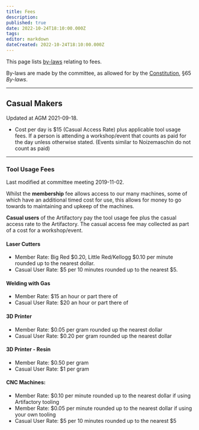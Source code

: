 ```yaml
---
title: Fees
description:
published: true
date: 2022-10-24T18:10:00.000Z
tags:
editor: markdown
dateCreated: 2022-10-24T18:10:00.000Z
---
```


This page lists [by-laws](/docs/policies/bylaws) relating to fees.

By-laws are made by the committee, as allowed for by the [Constitution](/constitution), §65 *By-laws*.

------------------------------------------------------------------------

## Casual Makers

Updated at AGM 2021-09-18.

* Cost per day is \$15 (Casual Access Rate) plus applicable tool usage fees. If a person is attending a workshop/event that counts as paid for the day unless otherwise stated. (Events similar to Noizemaschin do not count as paid)

------------------------------------------------------------------------

### Tool Usage Fees

Last modified at committee meeting 2019-11-02.

Whilst the **membership** fee allows access to our many machines, some of which have an additional timed cost for use, this allows for money to go towards to maintaining and upkeep of the machines.

**Casual users** of the Artifactory pay the tool usage fee plus the casual access rate to the Artifactory. The casual access fee may collected as part of a cost for a workshop/event.

#### Laser Cutters

* Member Rate: Big Red \$0.20, Little Red/Kellogg \$0.10 per minute rounded up to the nearest dollar.
* Casual User Rate: \$5 per 10 minutes rounded up to the nearest \$5.

#### Welding with Gas

* Member Rate: \$15 an hour or part there of
* Casual User Rate: \$20 an hour or part there of

#### 3D Printer

* Member Rate: \$0.05 per gram rounded up the nearest dollar
* Casual User Rate: \$0.20 per gram rounded up the nearest dollar

#### 3D Printer - Resin

* Member Rate: \$0.50 per gram
* Casual User Rate: \$1 per gram

#### CNC Machines:

* Member Rate: \$0.10 per minute rounded up to the nearest dollar if using Artifactory tooling
* Member Rate: \$0.05 per minute rounded up to the nearest dollar if using your own tooling
* Casual User Rate: \$5 per 10 minutes rounded up to the nearest \$5